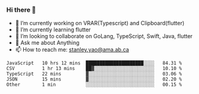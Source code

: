 ### Hi there 👋

- 🔭 I’m currently working on VRAR(Typescript) and Clipboard(flutter) 
- 🌱 I’m currently learning flutter
- 👯 I’m looking to collaborate on GoLang, TypeScript, Swift, Java, flutter
- 💬 Ask me about Anything
- 📫 How to reach me: stanley.yao@ama.ab.ca


<!--START_SECTION:waka-->
```text
JavaScript   10 hrs 12 mins  █████████████████████░░░░   84.31 % 
CSV          1 hr 13 mins    ██▓░░░░░░░░░░░░░░░░░░░░░░   10.10 % 
TypeScript   22 mins         ▓░░░░░░░░░░░░░░░░░░░░░░░░   03.06 % 
JSON         15 mins         ▓░░░░░░░░░░░░░░░░░░░░░░░░   02.20 % 
Other        1 min           ░░░░░░░░░░░░░░░░░░░░░░░░░   00.15 % 
```
<!--END_SECTION:waka-->
